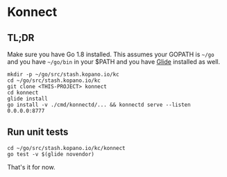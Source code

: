 # Konnect

## TL;DR

Make sure you have Go 1.8 installed. This assumes your GOPATH is `~/go` and
you have `~/go/bin` in your $PATH and you have [Glide](https://github.com/Masterminds/glide)
installed as well.

```
mkdir -p ~/go/src/stash.kopano.io/kc
cd ~/go/src/stash.kopano.io/kc
git clone <THIS-PROJECT> konnect
cd konnect
glide install
go install -v ./cmd/konnectd/... && konnectd serve --listen 0.0.0.0:8777
```

## Run unit tests

```
cd ~/go/src/stash.kopano.io/kc/konnect
go test -v $(glide novendor)
```

That's it for now.
